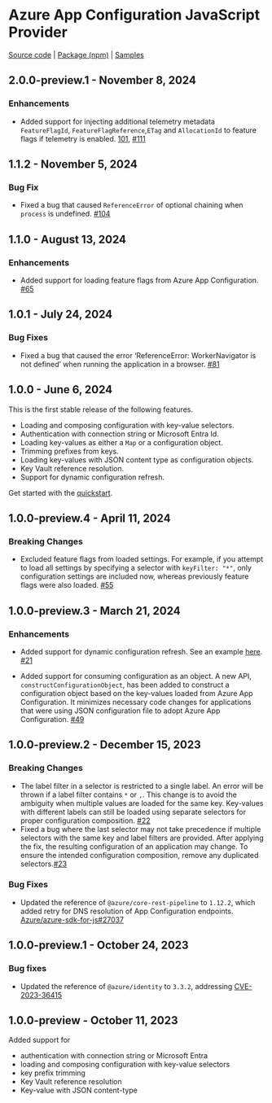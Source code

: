 # Azure App Configuration JavaScript Provider

[Source code][source_code] | [Package (npm)][package] | [Samples][samples]

## 2.0.0-preview.1 - November 8, 2024

### Enhancements

* Added support for injecting additional telemetry metadata `FeatureFlagId`, `FeatureFlagReference`,`ETag` and `AllocationId` to feature flags if telemetry is enabled. [101](https://github.com/Azure/AppConfiguration-JavaScriptProvider/pull/101), [#111](https://github.com/Azure/AppConfiguration-JavaScriptProvider/pull/111)

## 1.1.2 - November 5, 2024

### Bug Fix

* Fixed a bug that caused `ReferenceError` of optional chaining when `process` is undefined. [#104](https://github.com/Azure/AppConfiguration-JavaScriptProvider/pull/104)

## 1.1.0 - August 13, 2024

### Enhancements

- Added support for loading feature flags from Azure App Configuration. [#65](https://github.com/Azure/AppConfiguration-JavaScriptProvider/pull/65)

## 1.0.1 - July 24, 2024

### Bug Fixes

- Fixed a bug that caused the error ‘ReferenceError: WorkerNavigator is not defined’ when running the application in a browser. [#81](https://github.com/Azure/AppConfiguration-JavaScriptProvider/issues/81)

## 1.0.0 - June 6, 2024

This is the first stable release of the following features.
- Loading and composing configuration with key-value selectors.
- Authentication with connection string or Microsoft Entra Id.
- Loading key-values as either a `Map` or a configuration object.
- Trimming prefixes from keys.
- Loading key-values with JSON content type as configuration objects.
- Key Vault reference resolution.
- Support for dynamic configuration refresh.

Get started with the [quickstart](https://learn.microsoft.com/en-us/azure/azure-app-configuration/quickstart-javascript-provider).

## 1.0.0-preview.4 - April 11, 2024

### Breaking Changes

- Excluded feature flags from loaded settings. For example, if you attempt to load all settings by specifying a selector with `keyFilter: "*"`, only configuration settings are included now, whereas previously feature flags were also loaded. [#55](https://github.com/Azure/AppConfiguration-JavaScriptProvider/pull/55)

## 1.0.0-preview.3 - March 21, 2024

### Enhancements

- Added support for dynamic configuration refresh. See an example [here](https://github.com/Azure/AppConfiguration-JavaScriptProvider/blob/main/examples/refresh.mjs). [#21](https://github.com/Azure/AppConfiguration-JavaScriptProvider/pull/21)

- Added support for consuming configuration as an object. A new API, `constructConfigurationObject`, has been added to construct a configuration object based on the key-values loaded from Azure App Configuration. It minimizes necessary code changes for applications that were using JSON configuration file to adopt Azure App Configuration. [#49](https://github.com/Azure/AppConfiguration-JavaScriptProvider/pull/49)

## 1.0.0-preview.2 - December 15, 2023

### Breaking Changes

- The label filter in a selector is restricted to a single label. An error will be thrown if a label filter contains `*` or `,`. This change is to avoid the ambiguity when multiple values are loaded for the same key. Key-values with different labels can still be loaded using separate selectors for proper configuration composition. [#22](https://github.com/Azure/AppConfiguration-JavaScriptProvider/pull/22)
- Fixed a bug where the last selector may not take precedence if multiple selectors with the same key and label filters are provided. After applying the fix, the resulting configuration of an application may change. To ensure the intended configuration composition, remove any duplicated selectors.[#23](https://github.com/Azure/AppConfiguration-JavaScriptProvider/issues/23)

### Bug Fixes

- Updated the reference of `@azure/core-rest-pipeline` to `1.12.2`, which added retry for DNS resolution of App Configuration endpoints. [Azure/azure-sdk-for-js#27037](https://github.com/Azure/azure-sdk-for-js/issues/27037)

## 1.0.0-preview.1 - October 24, 2023

### Bug fixes

- Updated the reference of `@azure/identity` to `3.3.2`, addressing [CVE-2023-36415](https://msrc.microsoft.com/update-guide/en-US/vulnerability/CVE-2023-36415)

## 1.0.0-preview - October 11, 2023

Added support for
- authentication with connection string or Microsoft Entra
- loading and composing configuration with key-value selectors
- key prefix trimming
- Key Vault reference resolution
- Key-value with JSON content-type

[package]: https://www.npmjs.com/package/@azure/app-configuration-provider
[samples]: https://github.com/Azure/AppConfiguration-JavaScriptProvider/tree/main/examples
[source_code]: https://github.com/Azure/AppConfiguration-JavaScriptProvider

